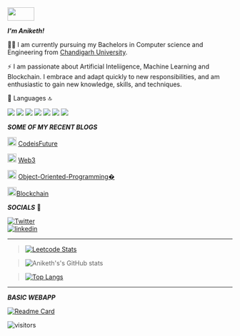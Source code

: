<img src="https://user-images.githubusercontent.com/74004409/138744651-645f07c9-67f2-4e47-b9da-c4107688d9be.gif" width="60" height="30" /> 

***I'm Aniketh!***

👨‍💻 I am currently pursuing my Bachelors in Computer science and Engineering from [Chandigarh University](https://www.cuchd.in/).

⚡ I am passionate about Artificial Inteliigence, Machine Learning and Blockchain. I embrace and adapt quickly to new responsibilities,
    and am enthusiastic to gain new knowledge, skills, and techniques. 
    
🚀 Languages 🔝

<img src="https://img.shields.io/badge/Python-FFD43B?style=for-the-badge&logo=python&logoColor=darkgreen"> <img src="https://img.shields.io/badge/HTML5-E34F26?style=for-the-badge&logo=html5&logoColor=white"> <img src="https://img.shields.io/badge/CSS3-1572B6?style=for-the-badge&logo=css3&logoColor=white"> <img src="https://img.shields.io/badge/C-00599C?style=for-the-badge&logo=c&logoColor=white"> <img src="https://img.shields.io/badge/C%2B%2B-00599C?style=for-the-badge&logo=c%2B%2B&logoColor=white"> <img src="https://img.shields.io/badge/Java-ED8B00?style=for-the-badge&logo=java&logoColor=white"> <img src="https://img.shields.io/badge/Solidity-e6e6e6?style=for-the-badge&logo=solidity&logoColor=black">
    
    
 ***SOME OF MY RECENT BLOGS***
 
 <img src="https://pic.sopili.net/pub/emoji/twitter/2/72x72/1f449.png" width=20 height=20> <a href="https://aniketh88.hashnode.dev/learn-to-code-for-a-better-future">CodeisFuture</a>
 
 <img src="https://pic.sopili.net/pub/emoji/twitter/2/72x72/1f449.png" width=20 height=20> <a href="https://dev.to/anipaul2/web3-whats-the-hype-all-about-18ia">Web3</a>
 
 <img src="https://pic.sopili.net/pub/emoji/twitter/2/72x72/1f449.png" width=20 height=20> <a href="https://aniketh88.hashnode.dev/oop">Object-Oriented-Programming�</a>
 
 <img src="https://pic.sopili.net/pub/emoji/twitter/2/72x72/1f449.png" width=20 height=20><a href="https://medium.com/@aniketh131/why-does-blockchain-matter-def4d3de3795">Blockchain</a>
 

***SOCIALS*** 🧒

[![Twitter](https://img.shields.io/twitter/url/https/twitter.com/bukotsunikki.svg?style=social&label=Follow%20%40aniketh_88)](https://twitter.com/aniketh_88)  
[![linkedin](https://img.shields.io/badge/LinkedIn-0077B5?style=for-the-badge&logo=linkedin&logoColor=white)](https://www.linkedin.com/in/aniketh-paul-7728691bb/) 


---
    
    
> [![Leetcode Stats](https://leetcode.card.workers.dev/?username=Anipaul1&font=milonga)](https://leetcode.com/Anipaul1)


> ![Aniketh's's GitHub stats](https://github-readme-stats.vercel.app/api?username=anipaul2&hide=stars&include_all_commits=false&custom_title=GitHub%20Stats&theme=vision-friendly-dark&show_icons=true) 



> [![Top Langs](https://github-readme-stats.vercel.app/api/top-langs/?username=anipaul2&layout=compact)](https://github.com/anuraghazra/github-readme-stats)
    
    
---


***BASIC WEBAPP***

[![Readme Card](https://github-readme-stats.vercel.app/api/pin/?username=anipaul2&repo=python-and-html)](https://github.com/anipaul2/python-and-html/tree/main/Webapp)



![visitors](https://visitor-badge.laobi.icu/badge?page_id=anipaul2.anipaul2)


<!--START_SECTION:activity-->



<!--END_SECTION:activity-->



<!--
**anipaul2/anipaul2** is a ✨ _special_ ✨ repository because its `README.md` (this file) appears on your GitHub profile.

Here are some ideas to get you started:

- 🔭 I’m currently working on ...
- 🌱 I’m currently learning ...
- 👯 I’m looking to collaborate on ...
- 🤔 I’m looking for help with ...
- 💬 Ask me about ...
- 📫 How to reach me: ...
- 😄 Pronouns: ...
- ⚡ Fun fact: ...
-->
